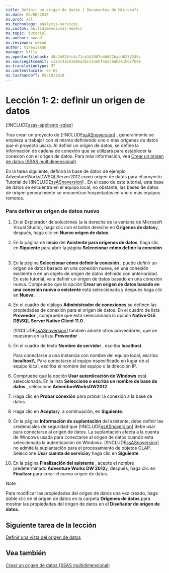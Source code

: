 ```yaml
---
title: Definir un origen de datos | Documentos de Microsoft
ms.date: 05/08/2018
ms.prod: sql
ms.technology: analysis-services
ms.custom: multidimensional-models
ms.topic: tutorial
ms.author: owend
ms.reviewer: owend
author: minewiskan
manager: kfile
ms.openlocfilehash: 48c2b526fc4c71ce1b1907e46042babd6233248c
ms.sourcegitcommit: c12a7416d1996a3bcce3ebf4a3c9abe61b02fb9e
ms.translationtype: MT
ms.contentlocale: es-ES
ms.lasthandoff: 05/10/2018
---
```

# <a name="lesson-1-2---defining-a-data-source"></a>Lección 1: 2: definir un origen de datos
[!INCLUDE[ssas-appliesto-sqlas](../includes/ssas-appliesto-sqlas.md)]

Tras crear un proyecto de [!INCLUDE[ssASnoversion](../includes/ssasnoversion-md.md)] , generalmente se empieza a trabajar con el mismo definiendo uno o más orígenes de datos que el proyecto usará. Al definir un origen de datos, se define la información de cadena de conexión que se utilizará para establecer la conexión con el origen de datos. Para más información, vea [Crear un origen de datos &#40;SSAS multidimensional&#41;](../analysis-services/multidimensional-models/create-a-data-source-ssas-multidimensional.md).  
  
En la tarea siguiente, definirá la base de datos de ejemplo AdventureWorksDWSQLServer2012 como origen de datos para el proyecto Tutorial de [!INCLUDE[ssASnoversion](../includes/ssasnoversion-md.md)] . En el caso de este tutorial, esta base de datos se encuentra en el equipo local; no obstante, las bases de datos de origen generalmente se encuentran hospedadas en uno o más equipos remotos.  
  
### <a name="to-define-a-new-data-source"></a>Para definir un origen de datos nuevo  
  
1.  En el Explorador de soluciones (a la derecha de la ventana de Microsoft Visual Studio), haga clic con el botón derecho en **Orígenes de datos**y, después, haga clic en **Nuevo origen de datos**.  
  
2.  En la página de **inicio** del **Asistente para orígenes de datos**, haga clic en **Siguiente** para abrir la página **Seleccionar cómo definir la conexión** .  
  
3.  En la página **Seleccionar cómo definir la conexión** , puede definir un origen de datos basado en una conexión nueva, en una conexión existente o en un objeto de origen de datos definido con anterioridad. En este tutorial, va a definir un origen de datos basado en una conexión nueva. Compruebe que la opción **Crear un origen de datos basado en una conexión nueva o existente** está seleccionada y después haga clic en **Nueva**.  
  
4.  En el cuadro de diálogo **Administrador de conexiones** se definen las propiedades de conexión para el origen de datos. En el cuadro de lista **Proveedor** , compruebe que está seleccionada la opción **Native OLE DB\SQL Server Native Client 11.0** .  
  
    [!INCLUDE[ssASnoversion](../includes/ssasnoversion-md.md)] también admite otros proveedores, que se muestran en la lista **Proveedor** .  
  
5.  En el cuadro de texto **Nombre de servidor** , escriba **localhost**.  
  
    Para conectarse a una instancia con nombre del equipo local, escriba **localhost\\<instance name>**. Para conectarse al equipo especificado en lugar de al equipo local, escriba el nombre del equipo o la dirección IP.  
  
6.  Compruebe que la opción **Usar autenticación de Windows** está seleccionada. En la lista **Seleccione o escriba un nombre de base de datos** , seleccione **AdventureWorksDW2012**.  
  
7.  Haga clic en **Probar conexión** para probar la conexión a la base de datos.  
  
8.  Haga clic en **Aceptar**y, a continuación, en **Siguiente**.  
  
9. En la página **Información de suplantación** del asistente, debe definir las credenciales de seguridad que [!INCLUDE[ssASnoversion](../includes/ssasnoversion-md.md)] debe usar para conectarse al origen de datos. La suplantación afecta a la cuenta de Windows usada para conectarse al origen de datos cuando está seleccionada la autenticación de Windows. [!INCLUDE[ssASnoversion](../includes/ssasnoversion-md.md)] no admite la suplantación para el procesamiento de objetos OLAP. Seleccione **Usar cuenta de servicio**y haga clic en **Siguiente**.  
  
10. En la página **Finalización del asistente** , acepte el nombre predeterminado **Adventure Works DW 2012**y, después, haga clic en **Finalizar** para crear el nuevo origen de datos.  
  
> [!NOTE]  
> Para modificar las propiedades del origen de datos una vez creado, haga doble clic en el origen de datos en la carpeta **Orígenes de datos** para mostrar las propiedades del origen de datos en el **Diseñador de origen de datos**.  
  
## <a name="next-task-in-lesson"></a>Siguiente tarea de la lección  
[Definir una vista del origen de datos](../analysis-services/lesson-1-3-defining-a-data-source-view.md)  
  
## <a name="see-also"></a>Vea también  
[Crear un origen de datos &#40;SSAS multidimensional&#41;](../analysis-services/multidimensional-models/create-a-data-source-ssas-multidimensional.md)  
  
